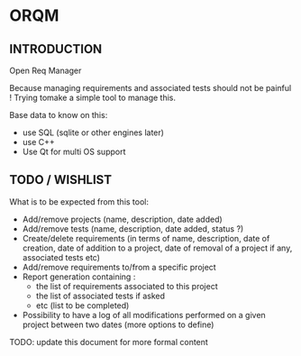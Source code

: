 # ORQM

## INTRODUCTION

Open Req Manager

Because managing requirements and associated tests should not be painful !
Trying tomake a simple tool to manage this.

Base data to know on this:

- use SQL (sqlite or other engines later)
- use C++
- Use Qt for multi OS support

## TODO / WISHLIST

What is to be expected from this tool:

- Add/remove projects (name, description, date added)
- Add/remove tests (name, description, date added, status ?)
- Create/delete requirements (in terms of name, description, date of creation, date of addition to a project, date of removal of a project if any, associated tests etc)
- Add/remove requirements to/from a specific project
- Report generation containing :
  - the list of requirements associated to this project
  - the list of associated tests if asked
  - etc (list to be completed)
- Possibility to have a log of all modifications performed on a given project between two dates (more options to define)


TODO: update this document for more formal content


